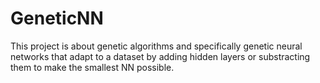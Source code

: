 # GeneticNN
This project is about genetic algorithms and specifically genetic neural networks that adapt to a dataset by adding hidden layers or substracting them to make the smallest NN possible.
